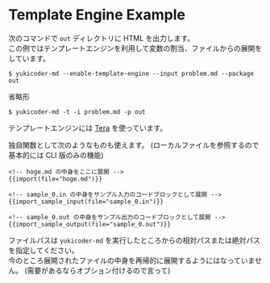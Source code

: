 # Template Engine Example

次のコマンドで `out` ディレクトリに HTML を出力します。   
この例ではテンプレートエンジンを利用して変数の割当、ファイルからの展開をしています。  

```
$ yukicoder-md --enable-template-engine --input problem.md --package out
```

省略形

```
$ yukicoder-md -t -i problem.md -p out
```

テンプレートエンジンには
[Tera](https://tera.netlify.app/docs/)
を使っています。  

独自関数として次のようなものも使えます。 
(ローカルファイルを参照するので基本的には CLI 版のみの機能)

```
<!-- hoge.md の中身をここに展開 -->
{{import(file="hoge.md")}}
```

```
<!-- sample_0.in の中身をサンプル入力のコードブロックとして展開 -->
{{import_sample_input(file="sample_0.in")}}

<!-- sample_0.out の中身をサンプル出力のコードブロックとして展開 -->
{{import_sample_output(file="sample_0.out")}}
```

ファイルパスは `yukicoder-md` を実行したところからの相対パスまたは絶対パスを指定してください。  
今のところ展開されたファイルの中身を再帰的に展開するようにはなっていません。 
(需要があるならオプション付けるので言って)  
